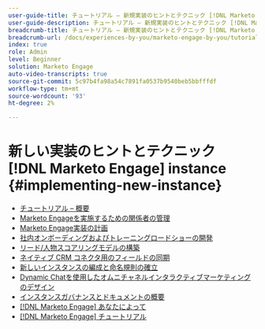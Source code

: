 ```yaml
---
user-guide-title: チュートリアル – 新規実装のヒントとテクニック [!DNL Marketo Engage] instance
user-guide-description: チュートリアル – 新規実装のヒントとテクニック [!DNL Marketo Engage] instance
breadcrumb-title: チュートリアル – 新規実装のヒントとテクニック [!DNL Marketo Engage] instance
breadcrumb-url: /docs/experiences-by-you/marketo-engage-by-you/tutorial-tips-and-tricks-for-implementing-a-new-instance/overview.html
index: true
role: Admin
level: Beginner
solution: Marketo Engage
auto-video-transcripts: true
source-git-commit: 5c97b4fa98a54c7891fa0537b9540beb5bbfffdf
workflow-type: tm+mt
source-wordcount: '93'
ht-degree: 2%

---
```



# 新しい実装のヒントとテクニック [!DNL Marketo Engage] instance {#implementing-new-instance}

+ [チュートリアル – 概要](./overview.md)
+ [Marketo Engageを実施するための関係者の管理](./managing-stakeholder-communications.md)
+ [Marketo Engage実装の計画](./planning-for-new-implementation.md)
+ [社内オンボーディングおよびトレーニングロードショーの開発](./internal-training-roadshow.md)
+ [リード/人物スコアリングモデルの構築](./building-person-scoring-model.md)
+ [ネイティブ CRM コネクタ用のフィールドの同期](./syncing-fields-for-crm-integration.md)
+ [新しいインスタンスの編成と命名規則の確立](./organizing-new-instance.md)
+ [Dynamic Chatを使用したオムニチャネルインタラクティブマーケティングのデザイン](./designing-omnichannel-conversational-marketing.md)
+ [インスタンスガバナンスとドキュメントの概要](./documenting-your-instance.md)
+ [[!DNL Marketo Engage] あなたによって](/https://experienceleague.adobe.com/en/docs/experiences-by-you/experiences-by-you/marketo-engage/overview)
+ [[!DNL Marketo Engage] チュートリアル](https://experienceleague.adobe.com/docs/marketo-learn/tutorials/overview.html?lang=ja)